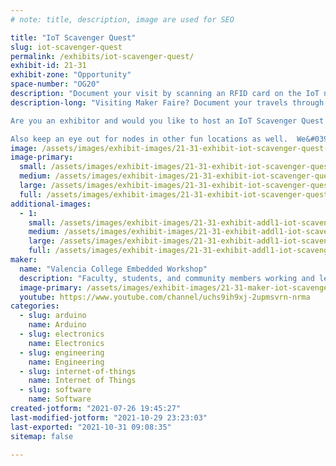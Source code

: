 ```yaml
---
# note: title, description, image are used for SEO

title: "IoT Scavenger Quest"
slug: iot-scavenger-quest
permalink: /exhibits/iot-scavenger-quest/
exhibit-id: 21-31
exhibit-zone: "Opportunity"
space-number: "OG20"
description: "Document your visit by scanning an RFID card on the IoT nodes. Win swag and get a certificate map."
description-long: "Visiting Maker Faire? Document your travels through Maker Faire by scanning your RFID card on the IoT node at each participating exhibit. Track your progress and compete to visit more exhibits than your friends in a set period of time. Win swag and get a certificate mapping your participation

Are you an exhibitor and would you like to host an IoT Scavenger Quest Station? As an exhibitor all you have to do to host a station is agree is to let us put the station somewhere in your booth accessible to the public  

Also keep an eye out for nodes in other fun locations as well.  We&#039;re hoping that the Scavenger Quest will encourage folks to roam more widely around Maker Faire, and bring them into contact with more exhibitors. "
image: /assets/images/exhibit-images/21-31-exhibit-iot-scavenger-quest-new-makerfaire-box-large.jpg
image-primary: 
  small: /assets/images/exhibit-images/21-31-exhibit-iot-scavenger-quest-new-makerfaire-box-small.jpg
  medium: /assets/images/exhibit-images/21-31-exhibit-iot-scavenger-quest-new-makerfaire-box-medium.jpg
  large: /assets/images/exhibit-images/21-31-exhibit-iot-scavenger-quest-new-makerfaire-box-large.jpg
  full: /assets/images/exhibit-images/21-31-exhibit-iot-scavenger-quest-new-makerfaire-box-full.jpg
additional-images: 
  - 1:
    small: /assets/images/exhibit-images/21-31-exhibit-addl1-iot-scavenger-quest-20211025-194601-small.jpg
    medium: /assets/images/exhibit-images/21-31-exhibit-addl1-iot-scavenger-quest-20211025-194601-medium.jpg
    large: /assets/images/exhibit-images/21-31-exhibit-addl1-iot-scavenger-quest-20211025-194601-large.jpg
    full: /assets/images/exhibit-images/21-31-exhibit-addl1-iot-scavenger-quest-20211025-194601-full.jpg
maker: 
  name: "Valencia College Embedded Workshop"
  description: "Faculty, students, and community members working and learning together about electronics, software and IoT/embedded microprocessor systems and applications."
  image-primary: /assets/images/exhibit-images/21-31-maker-iot-scavenger-quest-vc-primary-web-medium.jpg
  youtube: https://www.youtube.com/channel/uchs9ih9xj-2upmsvrn-nrma
categories: 
  - slug: arduino
    name: Arduino
  - slug: electronics
    name: Electronics
  - slug: engineering
    name: Engineering
  - slug: internet-of-things
    name: Internet of Things
  - slug: software
    name: Software
created-jotform: "2021-07-26 19:45:27"
last-modified-jotform: "2021-10-29 23:23:03"
last-exported: "2021-10-31 09:08:35"
sitemap: false

---
```


